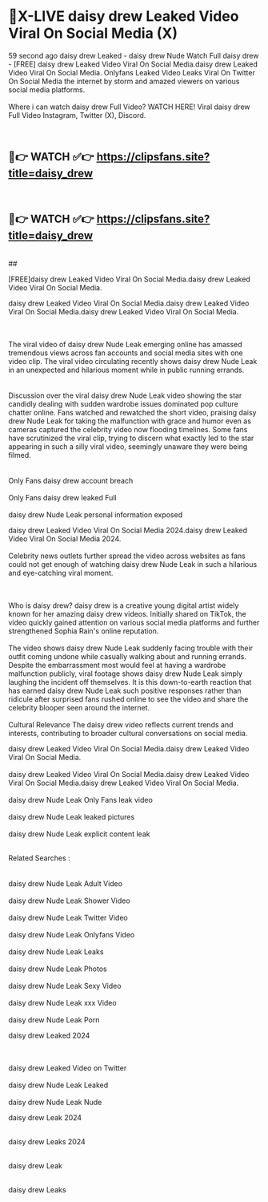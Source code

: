# 🔴X-LIVE daisy drew Leaked Video Viral On Social Media (X)<br>


59 second ago daisy drew Leaked  - daisy drew Nude  Watch Full daisy drew - [FREE] daisy drew Leaked Video Viral On Social Media.daisy drew Leaked Video Viral On Social Media.   Onlyfans Leaked Video Leaks Viral On Twitter On Social Media the internet by storm and amazed viewers on various social media platforms. <br><br>
Where i can watch daisy drew Full Video? WATCH HERE! Viral daisy drew Full Video Instagram, Twitter (X), Discord. <br>


 <br>

##  🔴👉 WATCH ✅👉  <a href="https://clipsfans.site?title=daisy_drew&ref=git">https://clipsfans.site?title=daisy_drew</a> <br>
  <br>

##  🔴👉 WATCH ✅👉  <a href="https://clipsfans.site?title=daisy_drew&ref=git">https://clipsfans.site?title=daisy_drew</a> <br>
  <br>
  ##



[FREE]daisy drew Leaked Video Viral On Social Media.daisy drew Leaked Video Viral On Social Media. <br>

daisy drew Leaked Video Viral On Social Media.daisy drew Leaked Video Viral On Social Media.daisy drew Leaked Video Viral On Social Media. <br>


  <br>

  <br>
The viral video of daisy drew Nude Leak emerging online has amassed tremendous views across fan accounts and social media sites with one video clip. The viral video circulating recently shows daisy drew Nude Leak in an unexpected and hilarious moment while in public running errands.<br>
<br>


<br>
Discussion over the viral daisy drew Nude Leak video showing the star candidly dealing with sudden wardrobe issues dominated pop culture chatter online. Fans watched and rewatched the short video, praising daisy drew Nude Leak for taking the malfunction with grace and humor even as cameras captured the celebrity video now flooding timelines. Some fans have scrutinized the viral clip, trying to discern what exactly led to the star appearing in such a silly viral video, seemingly unaware they were being filmed.<br>
<br>
<br> 
Only Fans daisy drew account breach<br>
<br>
Only Fans daisy drew leaked Full <br>
<br>
daisy drew Nude Leak personal information exposed<br>

daisy drew Leaked Video Viral On Social Media 2024.daisy drew Leaked Video Viral On Social Media 2024. <br>
<br>
Celebrity news outlets further spread the video across websites as fans could not get enough of watching daisy drew Nude Leak in such a hilarious and eye-catching viral moment.<br>
<br>

<br>
Who is daisy drew? daisy drew is a creative young digital artist widely known for her amazing daisy drew videos. Initially shared on TikTok, the video quickly gained attention on various social media platforms and further strengthened Sophia Rain's online reputation.<br>
<br>
The video shows daisy drew Nude Leak suddenly facing trouble with their outfit coming undone while casually walking about and running errands. Despite the embarrassment most would feel at having a wardrobe malfunction publicly, viral footage shows daisy drew Nude Leak simply laughing the incident off themselves. It is this down-to-earth reaction that has earned daisy drew Nude Leak such positive responses rather than ridicule after surprised fans rushed online to see the video and share the celebrity blooper seen around the internet.<br>
<br>
Cultural Relevance The daisy drew video reflects current trends and interests, contributing to broader cultural conversations on social media.<br>

daisy drew Leaked Video Viral On Social Media.daisy drew Leaked Video Viral On Social Media.<br>
<br>
daisy drew Leaked Video Viral On Social Media.daisy drew Leaked Video Viral On Social Media.daisy drew Leaked Video Viral On Social Media.<br>
<br>
daisy drew Nude Leak Only Fans leak video<br>
<br>
daisy drew Nude Leak leaked pictures<br>
<br>
daisy drew Nude Leak explicit content leak<br>


<br>
Related Searches :<br>
<br>

<br>
daisy drew Nude Leak Adult Video<br>
<br>
daisy drew Nude Leak Shower Video<br>
<br>
daisy drew Nude Leak Twitter Video<br>
<br>
daisy drew Nude Leak Onlyfans Video<br>
<br>
daisy drew Nude Leak Leaks<br>
<br>
daisy drew Nude Leak Photos<br>

<br>
daisy drew Nude Leak Sexy Video<br>
<br>
daisy drew Nude Leak xxx Video<br>
<br>
daisy drew Nude Leak Porn<br>

daisy drew  Leaked 2024 <br> <br>
<br>

daisy drew Leaked Video on Twitter <br>
<br>
daisy drew Nude Leak Leaked<br>
<br>
daisy drew Nude Leak Nude<br>


daisy drew  Leak 2024 <br> <br>



daisy drew  Leaks 2024 <br> <br>



 
daisy drew  Leak<br> <br>



daisy drew  Leaks<br> <br>





</p>




 



</p>










